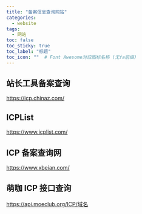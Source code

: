 ```yaml
---
title: "备案信息查询网站"
categories:
  - website
tags:
  - 网站
toc: false
toc_sticky: true
toc_label: "标题"
toc_icon: ""  # Font Awesome对应图标名称 (无fa前缀)	
---
```

## 站长工具备案查询
https://icp.chinaz.com/

## ICPList
https://www.icplist.com/

## ICP 备案查询网
https://www.xbeian.com/

## 萌咖 ICP 接口查询
https://api.moeclub.org/ICP/域名